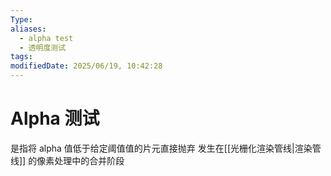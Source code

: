 ```yaml
---
Type: 
aliases:
  - alpha test
  - 透明度测试
tags: 
modifiedDate: 2025/06/19, 10:42:28
---
```


# Alpha 测试

是指将 alpha 值低于给定阈值值的片元直接抛弃
发生在[[光栅化渲染管线|渲染管线]] 的像素处理中的合并阶段

